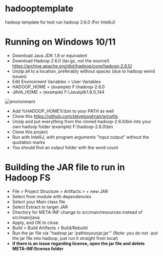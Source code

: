 # hadooptemplate
hadoop template for test run hadoop 2.6.0 (For IntelliJ)

# Running on Windows 10/11
- Download Java JDK 1.8 or equivalent
- Download Hadoop 2.6.0 (tar.gz, not the source!) https://archive.apache.org/dist/hadoop/core/hadoop-2.6.0/
- Unzip all to a location, preferably without spaces (due to hadoop weird issues)
- Edit Environment Variables > User Variables
- HADOOP_HOME = (example) F:\hadoop-2.6.0
- JAVA_HOME = (example) F:\Java\jdk1.8.0_144

![environment](https://i.imgur.com/xRJNpFM.png)

- Add %HADOOP_HOME%\bin to your PATH as well
- Clone this https://github.com/steveloughran/winutils
- Unzip and put everything from the cloned hadoop-2.6.0/bin into your own hadoop folder (example) F:\hadoop-2.6.0\bin
- Clone this project
- Run with IntelliJ, with program arguments "input output" without the quotation marks
- You should find an output folder with the word count

# Building the JAR file to run in Hadoop FS
- File > Project Structure > Artifacts > + new JAR
- Select from module with dependencies
- Select your Main class file
- Select Extract to target JAR
- Directory for META-INF change to src/main/resources instead of src/main/java
- Apply, and OK to close
- Build > Build Artifacts > Build/Rebuild
- Run the jar file via "hadoop jar 'pathtoyourjar.jar'" (Note: you do not -put the jar file into hadoop, just run it straight from local)
- **if there is an issue regarding license, open the jar file and delete META-INF/license folder**
